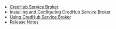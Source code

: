*   [CredHub Service Broker](index.html)
*   [Installing and Configuring CredHub Service Broker](installing.html)
*   [Using CredHub Service Broker](using.html)
*   [Release Notes](release-notes.html)

